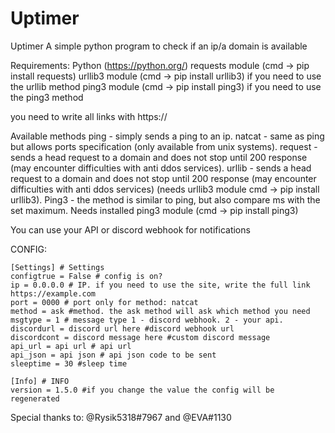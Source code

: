 # Uptimer
Uptimer
A simple python program to check if an ip/a domain is available

Requirements:
Python (https://python.org/)
requests module (cmd -> pip install requests)
urllib3 module (cmd -> pip install urllib3) if you need to use the urllib method
ping3 module (cmd -> pip install ping3) if you need to use the ping3 method

you need to write all links with https://

Available methods
ping - simply sends a ping to an ip.
natcat - same as ping but allows ports specification (only available from unix systems).
request - sends a head request to a domain and does not stop until 200 response (may encounter difficulties with anti ddos services).
urllib - sends a head request to a domain and does not stop until 200 response (may encounter difficulties with anti ddos services) (needs urllib3 module cmd -> pip install urllib3). Ping3 - the method is similar to ping, but also compare ms with the set maximum. Needs installed ping3 module (cmd -> pip install ping3)

You can use your API or discord webhook for notifications

CONFIG:
```
[Settings] # Settings
configtrue = False # config is on?
ip = 0.0.0.0 # IP. if you need to use the site, write the full link https://example.com
port = 0000 # port only for method: natcat
method = ask #method. the ask method will ask which method you need
msgtype = 1 # message type 1 - discord webhook. 2 - your api.
discordurl = discord url here #discord webhook url
discordcont = discord message here #custom discord message
api_url = api url # api url
api_json = api json # api json code to be sent
sleeptime = 30 #sleep time

[Info] # INFO
version = 1.5.0 #if you change the value the config will be regenerated
```
Special thanks to: @Rysik5318#7967 and @EVA#1130
